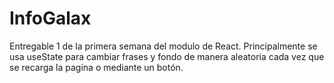 # InfoGalax
Entregable 1 de la primera semana del modulo de React.
Principalmente se usa useState para cambiar frases y fondo de manera aleatoria cada vez que se recarga la pagina o mediante un botón. 
